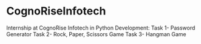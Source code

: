 # CognoRiseInfotech
Internship at CognoRise Infotech in Python Development: Task 1- Password Generator Task 2- Rock, Paper, Scissors Game Task 3- Hangman Game
